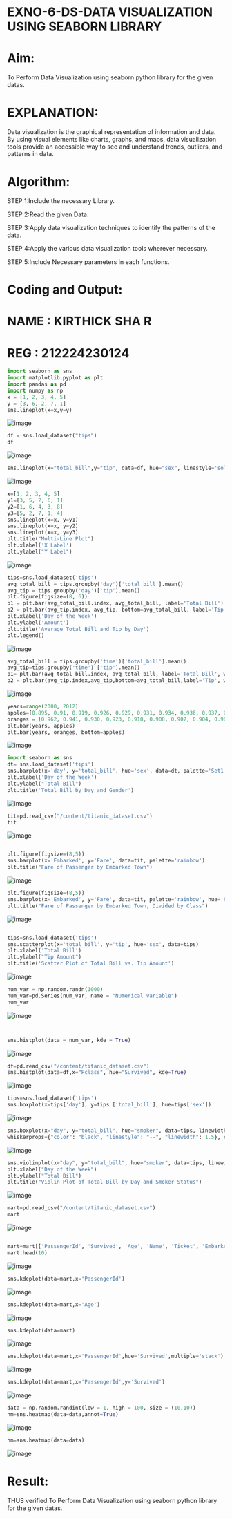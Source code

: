 # EXNO-6-DS-DATA VISUALIZATION USING SEABORN LIBRARY

# Aim:
  To Perform Data Visualization using seaborn python library for the given datas.

# EXPLANATION:
Data visualization is the graphical representation of information and data. By using visual elements like charts, graphs, and maps, data visualization tools provide an accessible way to see and understand trends, outliers, and patterns in data.

# Algorithm:
STEP 1:Include the necessary Library.

STEP 2:Read the given Data.

STEP 3:Apply data visualization techniques to identify the patterns of the data.

STEP 4:Apply the various data visualization tools wherever necessary.

STEP 5:Include Necessary parameters in each functions.

# Coding and Output:
# NAME : KIRTHICK SHA R
# REG : 212224230124

```python
import seaborn as sns
import matplotlib.pyplot as plt
import pandas as pd
import numpy as np
x = [1, 2, 3, 4, 5]
y = [3, 6, 2, 7, 1]
sns.lineplot(x=x,y=y)
```
![image](https://github.com/user-attachments/assets/066d5a43-d381-4d6b-ab25-6518def2194f)

```python
df = sns.load_dataset("tips")
df
```
![image](https://github.com/user-attachments/assets/6fcb4f82-682a-4c9c-b8e0-126504179f45)

```python
sns.lineplot(x="total_bill",y="tip", data=df, hue="sex", linestyle='solid', legend="auto")

```
![image](https://github.com/user-attachments/assets/ca16d946-0f49-41ca-b810-e0844ea52aeb)

```python
x=[1, 2, 3, 4, 5]
y1=[3, 5, 2, 6, 1]
y2=[1, 6, 4, 3, 8]
y3=[5, 2, 7, 1, 4]
sns.lineplot(x=x, y=y1)
sns.lineplot(x=x, y=y2)
sns.lineplot(x=x, y=y3)
plt.title("Multi-Line Plot")
plt.xlabel('X Label')
plt.ylabel("Y Label")
```
![image](https://github.com/user-attachments/assets/a240f8ec-3a2b-42b1-9baa-119ee82525af)

```python
tips=sns.load_dataset('tips')
avg_total_bill = tips.groupby('day')['total_bill'].mean()
avg_tip = tips.groupby('day')['tip'].mean()
plt.figure(figsize=(8, 6))
p1 = plt.bar(avg_total_bill.index, avg_total_bill, label='Total Bill')
p2 = plt.bar(avg_tip.index, avg_tip, bottom=avg_total_bill, label='Tip')
plt.xlabel('Day of the Week')
plt.ylabel('Amount')
plt.title('Average Total Bill and Tip by Day')
plt.legend()
```
![image](https://github.com/user-attachments/assets/2d6dcad6-607a-4ecb-802f-1f2bc6519a6f)

```python
avg_total_bill = tips.groupby('time')['total_bill'].mean()
avg_tip=tips.groupby('time') ['tip'].mean()
p1= plt.bar(avg_total_bill.index, avg_total_bill, label='Total Bill', width=0.4)
p2 = plt.bar(avg_tip.index,avg_tip,bottom=avg_total_bill,label='Tip', width=0.4)
```
![image](https://github.com/user-attachments/assets/1f0bb7e7-7256-4f6d-b6bf-316e95a23bc8)

```python
years=range(2000, 2012)
apples=[0.895, 0.91, 0.919, 0.926, 0.929, 0.931, 0.934, 0.936, 0.937, 0.9375, 0.9372, 0.939]
oranges = [0.962, 0.941, 0.930, 0.923, 0.918, 0.908, 0.907, 0.904, 0.901, 0.898, 0.9, 0.896, ]
plt.bar(years, apples)
plt.bar(years, oranges, bottom=apples)
```

![image](https://github.com/user-attachments/assets/77a7bf93-3c50-4554-b1ba-a84e6cb6b72a)

```python
import seaborn as sns
dt= sns.load_dataset('tips')
sns.barplot(x='day', y='total_bill', hue='sex', data=dt, palette='Set1')
plt.xlabel('Day of the Week')
plt.ylabel("Total Bill")
plt.title('Total Bill by Day and Gender')
```

![image](https://github.com/user-attachments/assets/74df136f-9a8e-4524-9bf0-aac06f431b3d)

```python
tit=pd.read_csv("/content/titanic_dataset.csv")
tit
```

![image](https://github.com/user-attachments/assets/e473806a-ad65-4718-ae38-84dea36a0a7e)

```python

plt.figure(figsize=(8,5))
sns.barplot(x='Embarked', y='Fare', data=tit, palette='rainbow')
plt.title("Fare of Passenger by Embarked Town")
```

![image](https://github.com/user-attachments/assets/a35963f9-18ac-4358-9303-3313f61c08ef)

```python
plt.figure(figsize=(8,5))
sns.barplot(x='Embarked', y='Fare', data=tit, palette='rainbow', hue='Pclass')
plt.title("Fare of Passenger by Embarked Town, Divided by Class")
```

![image](https://github.com/user-attachments/assets/f3123c9e-792e-4326-bcb2-244f5f1b26d6)

```python

tips=sns.load_dataset('tips')
sns.scatterplot(x='total_bill', y='tip', hue='sex', data=tips)
plt.xlabel('Total Bill')
plt.ylabel("Tip Amount")
plt.title('Scatter Plot of Total Bill vs. Tip Amount')
```

![image](https://github.com/user-attachments/assets/684a89c4-6a10-4a6c-8cd1-957e5130c884)

```python
num_var = np.random.randn(1000)
num_var=pd.Series(num_var, name = "Numerical variable")
num_var
```

![image](https://github.com/user-attachments/assets/cfb54223-7089-470f-ab9b-3e60f117f46a)

```python


sns.histplot(data = num_var, kde = True)
```

![image](https://github.com/user-attachments/assets/772b2d21-9c5f-43cb-a0d8-7b31057be665)

```python
df=pd.read_csv("/content/titanic_dataset.csv")
sns.histplot(data=df,x="Pclass", hue="Survived", kde=True)
```

![image](https://github.com/user-attachments/assets/16468b5d-e064-416b-86da-31d6a7256b14)

```python
tips=sns.load_dataset('tips')
sns.boxplot(x=tips['day'], y=tips ['total_bill'], hue=tips['sex'])
```

![image](https://github.com/user-attachments/assets/d774241d-b3b5-4e52-a0f5-9b7823e8255e)

```python
sns.boxplot(x="day", y="total_bill", hue="smoker", data=tips, linewidth=2, width=0.6, boxprops={"facecolor": "lightblue", "edgecolor": "darkblue"},
whiskerprops={"color": "black", "linestyle": "--", "linewidth": 1.5}, capprops={"color": "black", "linestyle": "--", "linewidth": 1.5})
```

![image](https://github.com/user-attachments/assets/1274a4d7-cf1d-4e00-9577-8e82144274d6)

```python
sns.violinplot(x="day", y="total_bill", hue="smoker", data=tips, linewidth=2, width=0.6, palette="Set3", inner="quartile")
plt.xlabel("Day of the Week")
plt.ylabel("Total Bill")
plt.title("Violin Plot of Total Bill by Day and Smoker Status")
```

![image](https://github.com/user-attachments/assets/90b37006-77cc-4e69-8c62-ac33fe0d5498)

```python
mart=pd.read_csv("/content/titanic_dataset.csv")
mart
```

![image](https://github.com/user-attachments/assets/8d5755d3-309a-456c-94a2-3f243e2ee076)


```python

mart=mart[['PassengerId', 'Survived', 'Age', 'Name', 'Ticket', 'Embarked']]
mart.head(10)
```

![image](https://github.com/user-attachments/assets/2d56a28c-71fd-4837-a21d-bfb7109467a6)

```python
sns.kdeplot(data=mart,x='PassengerId')
```

![image](https://github.com/user-attachments/assets/ce60cd76-62cd-4322-8657-b3946eda2586)

```python
sns.kdeplot(data=mart,x='Age')
```

![image](https://github.com/user-attachments/assets/c25f5be9-e523-4e1c-ab11-e050e7894efa)

```python
sns.kdeplot(data=mart)
```
![image](https://github.com/user-attachments/assets/dbc82740-c120-4556-b44a-02ceac0ceebc)

```python
sns.kdeplot(data=mart,x='PassengerId',hue='Survived',multiple='stack')
```
![image](https://github.com/user-attachments/assets/af816cc1-e642-4639-b82a-d4e762f1c108)

```python
sns.kdeplot(data=mart,x='PassengerId',y='Survived')
```
![image](https://github.com/user-attachments/assets/a350a2ac-d39b-44d6-8d5e-3a297fae46be)

```python
data = np.random.randint(low = 1, high = 100, size = (10,10))
hm=sns.heatmap(data=data,annot=True)
```
![image](https://github.com/user-attachments/assets/31b1a95f-56c5-4eb3-85b5-1e42d6b09e24)

```python
hm=sns.heatmap(data=data)
```
![image](https://github.com/user-attachments/assets/2fec7e51-131a-4b82-ac47-324587130220)

# Result:
 
THUS verified To Perform Data Visualization using seaborn python library for the given datas.
